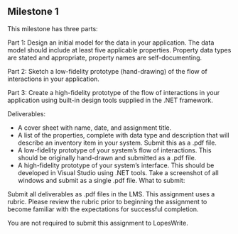 Milestone 1
----
This milestone has three parts:

Part 1: Design an initial model for the data in your application. The data model should include at least five applicable properties. Property data types are stated and appropriate, property names are self-documenting.

Part 2: Sketch a low-fidelity prototype (hand-drawing) of the flow of interactions in your application.

Part 3: Create a high-fidelity prototype of the flow of interactions in your application using built-in design tools supplied in the .NET framework.

Deliverables:

- A cover sheet with name, date, and assignment title.
- A list of the properties, complete with data type and description that will describe an inventory item in your system. Submit this as a .pdf file.
- A low-fidelity prototype of your system’s flow of interactions. This should be originally hand-drawn and submitted as a .pdf file.
- A high-fidelity prototype of your system’s interface. This should be developed in Visual Studio using .NET tools. Take a screenshot of all windows and submit as a single .pdf file.
What to submit:

Submit all deliverables as .pdf files in the LMS.
This assignment uses a rubric. Please review the rubric prior to beginning the assignment to become familiar with the expectations for successful completion.

You are not required to submit this assignment to LopesWrite.